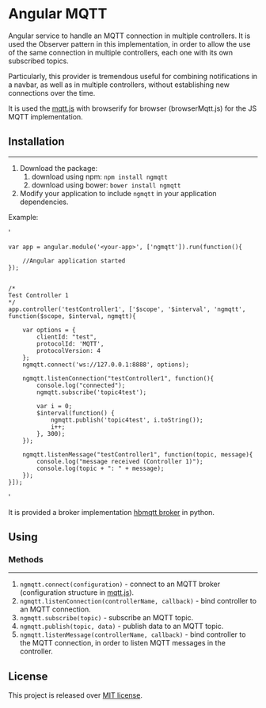 # Angular MQTT

Angular service to handle an MQTT connection in multiple controllers. It is used the Observer pattern in this implementation, in order to allow the use of the same connection in multiple controllers, each one with its own subscribed topics.

Particularly, this provider is tremendous useful for combining notifications in a navbar, as well as in multiple controllers, without establishing new connections over the time.

It is used the [mqtt.js](https://github.com/mqttjs/MQTT.js) with browserify for browser (browserMqtt.js) for the JS MQTT implementation.

## Installation

------------
1. Download the package:
   1. download using npm: `npm install ngmqtt`
   1. download using bower: `bower install ngmqtt`
1. Modify your application to include `ngmqtt` in your application dependencies.

Example:

'

	var app = angular.module('<your-app>', ['ngmqtt']).run(function(){

		//Angular application started
	});


	/*
	Test Controller 1
	*/
	app.controller('testController1', ['$scope', '$interval', 'ngmqtt', function($scope, $interval, ngmqtt){

		var options = {
		    clientId: "test",
		    protocolId: 'MQTT',
		    protocolVersion: 4
		};
		ngmqtt.connect('ws://127.0.0.1:8888', options);

		ngmqtt.listenConnection("testController1", function(){
			console.log("connected");
			ngmqtt.subscribe('topic4test');

			var i = 0;
			$interval(function() {
				ngmqtt.publish('topic4test', i.toString());
				i++;
			}, 300);
		});

		ngmqtt.listenMessage("testController1", function(topic, message){
			console.log("message received (Controller 1)");
			console.log(topic + ": " + message);
		});
	}]);

'

It is provided a broker implementation [hbmqtt broker](https://github.com/beerfactory/hbmqtt/) in python.

## Using

### Methods
------------
1. `ngmqtt.connect(configuration)`    - connect to an MQTT broker (configuration structure in [mqtt.js](https://github.com/mqttjs/MQTT.js)).
1. `ngmqtt.listenConnection(controllerName, callback)`    - bind controller to an MQTT connection.
1. `ngmqtt.subscribe(topic)`    - subscribe an MQTT topic.
1. `ngmqtt.publish(topic, data)`    - publish data to an MQTT topic.
1. `ngmqtt.listenMessage(controllerName, callback)`    - bind controller to the MQTT connection, in order to listen MQTT messages in the controller.

## License

This project is released over [MIT license](http://opensource.org/licenses/MIT).
